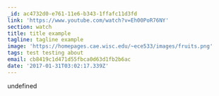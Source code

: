 ```yaml
---
_id: ac4732d0-e761-11e6-b343-1ffafc11d3fd
link: 'https://www.youtube.com/watch?v=Eh00PoR76NY'
section: watch
title: title example
tagline: tagline example
image: 'https://homepages.cae.wisc.edu/~ece533/images/fruits.png'
tags: test testing about
email: cb8419c1d471d55fbca0d63d1fb2b6ac
date: '2017-01-31T03:02:17.339Z'
---
```

undefined

